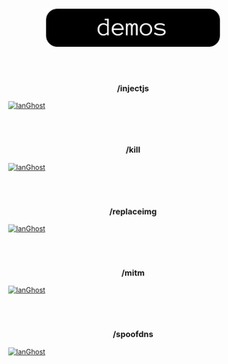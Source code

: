 <p align=center>
<img src="img/demos.png" width=70%/><br>
</p>
<br><br>

<h3 align=center>/injectjs</h3>

[![lanGhost](https://github.com/xdavidhu/lanGhost/raw/master/img/injectjs-index-play.png)](https://youtu.be/zB1UB2-9ZXA)

<br><br>

<h3 align=center>/kill</h3>

[![lanGhost](https://github.com/xdavidhu/lanGhost/raw/master/img/kill-index-play.png)](https://youtu.be/7JQicELLIY8)

<br><br>

<h3 align=center>/replaceimg</h3>

[![lanGhost](https://github.com/xdavidhu/lanGhost/raw/master/img/replaceimg-index-play.png)](https://youtu.be/vkxBlhaARO0)

<br><br>

<h3 align=center>/mitm</h3>

[![lanGhost](https://github.com/xdavidhu/lanGhost/raw/master/img/mitm-index-play.png)](https://youtu.be/TnAF7KPLW0M)

<br><br>

<h3 align=center>/spoofdns</h3>

[![lanGhost](https://github.com/xdavidhu/lanGhost/raw/master/img/spoofdns-index-play.png)](https://youtu.be/_DVxjfylrjg)
